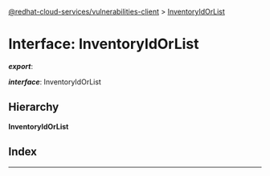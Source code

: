 [@redhat-cloud-services/vulnerabilities-client](../README.md) > [InventoryIdOrList](../interfaces/inventoryidorlist.md)

# Interface: InventoryIdOrList

*__export__*: 

*__interface__*: InventoryIdOrList

## Hierarchy

**InventoryIdOrList**

## Index

---


